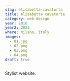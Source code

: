 ```yaml
---
slag: elisabetta-cavatorta
title: elisabetta cavatorta
category: web-design
year: 2010
year2: 2021
where: milano, italy
images:
  - 01.jpg
  - 02.png
  - 03.png
  - 04.png
draft: true
---
```


Stylist website.
